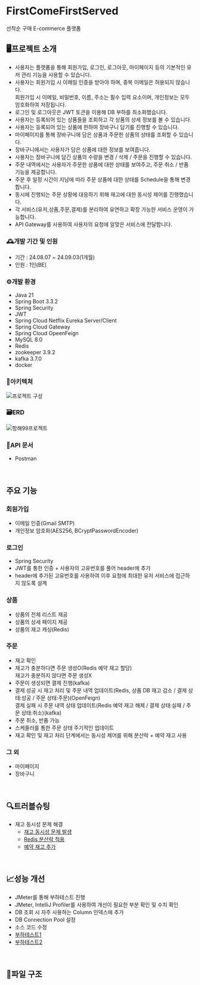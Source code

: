 # FirstComeFirstServed
선착순 구매 E-commerce 플랫폼

## 🖥️프로젝트 소개
- 사용자는 플랫폼을 통해 회원가입, 로그인, 로그아웃, 마이페이지 등의 기본적인 유저 관리 기능을 사용할 수 있습니다.
- 사용자는 회원가입 시 이메일 인증을 받아야 하며, 중복 이메일은 허용되지 않습니다.<br>
회원가입 시 이메일, 비밀번호, 이름, 주소는 필수 입력 요소이며, 개인정보는 모두 암호화하여 저장됩니다.
- 로그인 및 로그아웃은 JWT 토큰을 이용해 DB 부하를 최소화했습니다.
- 사용자는 등록되어 있는 상품들을 조회하고 각 상품의 상세 정보를 볼 수 있습니다.
- 사용자는 등록되어 있는 상품에 한하여 장바구니 담기를 진행할 수 있습니다.
- 마이페이지를 통해 장바구니에 담은 상품과 주문한 상품의 상태를 조회할 수 있습니다.
- 장바구니에서는 사용자가 담은 상품에 대한 정보를 보여줍니다.
- 사용자는 장바구니에 담긴 상품의 수량을 변경 / 삭제 / 주문을 진행할 수 있습니다.
- 주문 내역에서는 사용자가 주문한 상품에 대한 상태를 보여주고, 주문 취소 / 반품 기능을 제공합니다.
- 주문 후 일정 시간이 지남에 따라 주문 상품에 대한 상태를 Schedule을 통해 변경합니다.
- 동시에 진행되는 주문 상황에 대응하기 위해 재고에 대한 동시성 제어를 진행했습니다.
- 각 서비스(유저,상품,주문,결제)를 분리하여 유연하고 확장 가능한 서비스 운영이 가능합니다.
- API Gateway를 사용하여 사용자의 요청에 알맞은 서비스에 전달합니다.
  
### 🕰️개발 기간 및 인원
- 기간 : 24.08.07 ~ 24.09.03(1개월)
- 인원 : 1인(BE)
### ⚙️개발 환경
- Java 21
- Spring Boot 3.3.2
- Spring Security
- JWT
- Spring Cloud Netflix Eureka Server/Client
- Spring Cloud Gateway
- Spring Cloud OpeenFeign
- MySQL 8.0
- Redis
- zookeeper 3.9.2
- kafka 3.7.0
- docker
### 🔧아키텍쳐
![프로젝트 구성](https://github.com/user-attachments/assets/4a2119e9-a5ce-442f-b811-3b462aa38fb2)
### 🗃️ERD
![항해99프로젝트](https://github.com/user-attachments/assets/4f50654d-a5f2-43d1-aebb-9c52e02f7c90)
### 📜API 문서
- Postman
<br>

## 주요 기능
### 회원가입
- 이메일 인증(Gmail SMTP)
- 개인정보 암호화(AES256, BCryptPasswordEncoder)
  
### 로그인
- Spring Security
- JWT를 통한 인증 + 사용자의 고유번호를 풀어 header에 추가
- header에 추가된 고유번호를 사용하여 이후 요청에 최대한 유저 서비스에 접근하지 않도록 설계
  
### 상품
- 상품의 전체 리스트 제공
- 상품의 상세 페이지 제공
- 상품의 재고 캐싱(Redis)
  
### 주문
- 재고 확인
- 재고가 충분하다면 주문 생성O(Redis 예약 재고 할당)<br>
재고가 충분하지 않다면 주문 생성X
- 주문이 생성되면 결제 진행(kafka)
- 결제 성공 시 재고 처리 및 주문 내역 업데이트(Redis, 상품 DB 재고 감소 / 결제 상태:성공 / 주문 상태:주문)(OpenFeign) <br>
결제 실패 시 주문 내역 상태 업데이트(Redis 예약 재고 해제 / 결제 상태:실패 / 주문 상태:취소)(kafka)
- 주문 취소, 반품 가능
- 스케줄러를 통한 주문 상태 주기적인 업데이트
- 재고 확인 및 재고 처리 단계에서는 동시성 제어를 위해 분산락 + 예약 재고 사용
  
### 그 외
- 마이페이지
- 장바구니
<br>

## 🔍트러블슈팅
- 재고 동시성 문제 해결
  - [재고 동시성 문제 발생](https://www.notion.so/1-114e1a8b341b4a498e0a8c57887d2d13)
  - [Redis 분산락 적용](https://www.notion.so/2-Redis-01677c4b466044138e20ea07bdf660f6)
  - [예약 재고 추가](https://www.notion.so/3-9763cb91d21b4453a12a6f7ead28b803)
<br>

## 📈성능 개선
- JMeter를 통해 부하테스트 진행
- JMeter, IntelliJ Profiler를 사용하여 개선이 필요한 부분 확인 및 수치 확인
- DB 조회 시 자주 사용하는 Column 인덱스에 추가
- DB Connection Pool 설정
- 소스 코드 수정
- [부하테스트1](https://www.notion.so/1-2bc289254d3342eaa3859d9c1a945bde)
- [부하테스트2](https://www.notion.so/2-492bb91a9cdd4616a821b6b083029b88)
<br>

## 📂파일 구조

